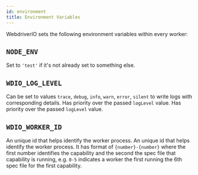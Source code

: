 ```yaml
---
id: environment
title: Environment Variables
---
```


WebdriverIO sets the following environment variables within every worker:

## `NODE_ENV`

Set to `'test'` if it's not already set to something else.

## `WDIO_LOG_LEVEL`

Can be set to values `trace`, `debug`, `info`, `warn`, `error`, `silent` to write logs with corresponding details. Has priority over the passed `logLevel` value. Has priority over the passed `logLevel` value.

## `WDIO_WORKER_ID`

An unique id that helps identify the worker process. An unique id that helps identify the worker process. It has format of `{number}-{number}` where the first number identifies the capability and the second the spec file that capability is running, e.g. `0-5` indicates a worker the first running the 6th spec file for the first capability.
